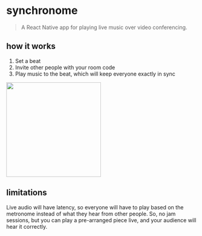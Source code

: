 # synchronome

> A React Native app for playing live music over video conferencing.

## how it works

1. Set a beat
2. Invite other people with your room code
3. Play music to the beat, which will keep everyone exactly in sync

<img src="https://user-images.githubusercontent.com/19804455/113799640-735c2400-9723-11eb-8ca9-bb8c70e30aee.png" width=250px/>

## limitations

Live audio will have latency, so everyone will have to play based on the metronome
instead of what they hear from other people. So, no jam sessions, but you can play a 
pre-arranged piece live, and your audience will hear it correctly.

